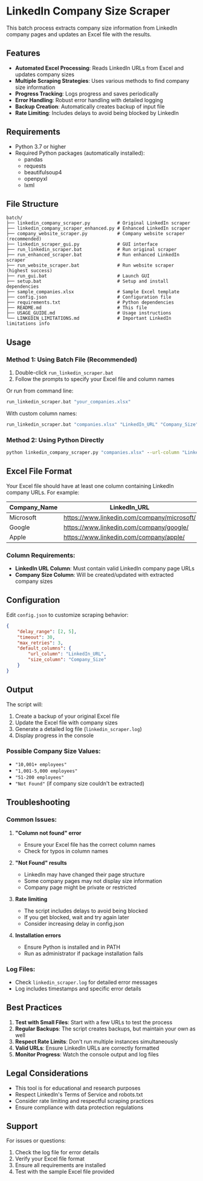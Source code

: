 # LinkedIn Company Size Scraper

This batch process extracts company size information from LinkedIn company pages and updates an Excel file with the results.

## Features

- **Automated Excel Processing**: Reads LinkedIn URLs from Excel and updates company sizes
- **Multiple Scraping Strategies**: Uses various methods to find company size information
- **Progress Tracking**: Logs progress and saves periodically
- **Error Handling**: Robust error handling with detailed logging
- **Backup Creation**: Automatically creates backup of input file
- **Rate Limiting**: Includes delays to avoid being blocked by LinkedIn

## Requirements

- Python 3.7 or higher
- Required Python packages (automatically installed):
  - pandas
  - requests
  - beautifulsoup4
  - openpyxl
  - lxml

## File Structure

```
batch/
├── linkedin_company_scraper.py          # Original LinkedIn scraper
├── linkedin_company_scraper_enhanced.py # Enhanced LinkedIn scraper
├── company_website_scraper.py           # Company website scraper (recommended)
├── linkedin_scraper_gui.py              # GUI interface
├── run_linkedin_scraper.bat             # Run original scraper
├── run_enhanced_scraper.bat             # Run enhanced LinkedIn scraper  
├── run_website_scraper.bat              # Run website scraper (highest success)
├── run_gui.bat                          # Launch GUI
├── setup.bat                            # Setup and install dependencies
├── sample_companies.xlsx                # Sample Excel template
├── config.json                          # Configuration file
├── requirements.txt                     # Python dependencies
├── README.md                            # This file
├── USAGE_GUIDE.md                       # Usage instructions
└── LINKEDIN_LIMITATIONS.md              # Important LinkedIn limitations info
```

## Usage

### Method 1: Using Batch File (Recommended)

1. Double-click `run_linkedin_scraper.bat`
2. Follow the prompts to specify your Excel file and column names

Or run from command line:
```cmd
run_linkedin_scraper.bat "your_companies.xlsx"
```

With custom column names:
```cmd
run_linkedin_scraper.bat "companies.xlsx" "LinkedIn_URL" "Company_Size" "output.xlsx"
```

### Method 2: Using Python Directly

```cmd
python linkedin_company_scraper.py "companies.xlsx" --url-column "LinkedIn_URL" --size-column "Company_Size"
```

## Excel File Format

Your Excel file should have at least one column containing LinkedIn company URLs. For example:

| Company_Name | LinkedIn_URL | Company_Size |
|--------------|--------------|--------------|
| Microsoft | https://www.linkedin.com/company/microsoft/ | |
| Google | https://www.linkedin.com/company/google/ | |
| Apple | https://www.linkedin.com/company/apple/ | |

### Column Requirements:
- **LinkedIn URL Column**: Must contain valid LinkedIn company page URLs
- **Company Size Column**: Will be created/updated with extracted company sizes

## Configuration

Edit `config.json` to customize scraping behavior:

```json
{
    "delay_range": [2, 5],
    "timeout": 30,
    "max_retries": 3,
    "default_columns": {
        "url_column": "LinkedIn_URL",
        "size_column": "Company_Size"
    }
}
```

## Output

The script will:
1. Create a backup of your original Excel file
2. Update the Excel file with company sizes
3. Generate a detailed log file (`linkedin_scraper.log`)
4. Display progress in the console

### Possible Company Size Values:
- `"10,001+ employees"`
- `"1,001-5,000 employees"`
- `"51-200 employees"`
- `"Not Found"` (if company size couldn't be extracted)

## Troubleshooting

### Common Issues:

1. **"Column not found" error**
   - Ensure your Excel file has the correct column names
   - Check for typos in column names

2. **"Not Found" results**
   - LinkedIn may have changed their page structure
   - Some company pages may not display size information
   - Company page might be private or restricted

3. **Rate limiting**
   - The script includes delays to avoid being blocked
   - If you get blocked, wait and try again later
   - Consider increasing delay in config.json

4. **Installation errors**
   - Ensure Python is installed and in PATH
   - Run as administrator if package installation fails

### Log Files:
- Check `linkedin_scraper.log` for detailed error messages
- Log includes timestamps and specific error details

## Best Practices

1. **Test with Small Files**: Start with a few URLs to test the process
2. **Regular Backups**: The script creates backups, but maintain your own as well
3. **Respect Rate Limits**: Don't run multiple instances simultaneously
4. **Valid URLs**: Ensure LinkedIn URLs are correctly formatted
5. **Monitor Progress**: Watch the console output and log files

## Legal Considerations

- This tool is for educational and research purposes
- Respect LinkedIn's Terms of Service and robots.txt
- Consider rate limiting and respectful scraping practices
- Ensure compliance with data protection regulations

## Support

For issues or questions:
1. Check the log file for error details
2. Verify your Excel file format
3. Ensure all requirements are installed
4. Test with the sample Excel file provided